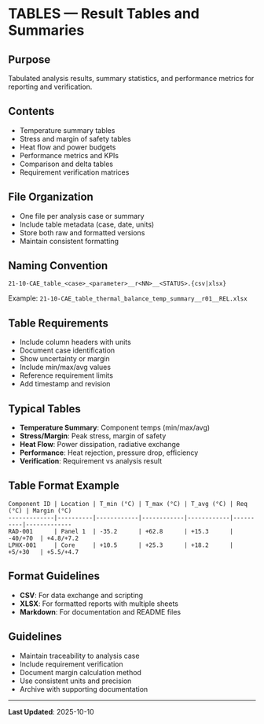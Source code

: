 # TABLES — Result Tables and Summaries

## Purpose
Tabulated analysis results, summary statistics, and performance metrics for reporting and verification.

## Contents
- Temperature summary tables
- Stress and margin of safety tables
- Heat flow and power budgets
- Performance metrics and KPIs
- Comparison and delta tables
- Requirement verification matrices

## File Organization
- One file per analysis case or summary
- Include table metadata (case, date, units)
- Store both raw and formatted versions
- Maintain consistent formatting

## Naming Convention
```
21-10-CAE_table_<case>_<parameter>__r<NN>__<STATUS>.{csv|xlsx}
```

Example: `21-10-CAE_table_thermal_balance_temp_summary__r01__REL.xlsx`

## Table Requirements
- Include column headers with units
- Document case identification
- Show uncertainty or margin
- Include min/max/avg values
- Reference requirement limits
- Add timestamp and revision

## Typical Tables
- **Temperature Summary**: Component temps (min/max/avg)
- **Stress/Margin**: Peak stress, margin of safety
- **Heat Flow**: Power dissipation, radiative exchange
- **Performance**: Heat rejection, pressure drop, efficiency
- **Verification**: Requirement vs analysis result

## Table Format Example
```
Component ID | Location | T_min (°C) | T_max (°C) | T_avg (°C) | Req (°C) | Margin (°C)
-------------|----------|------------|------------|------------|----------|-------------
RAD-001      | Panel 1  | -35.2      | +62.8      | +15.3      | -40/+70  | +4.8/+7.2
LPHX-001     | Core     | +10.5      | +25.3      | +18.2      | +5/+30   | +5.5/+4.7
```

## Format Guidelines
- **CSV**: For data exchange and scripting
- **XLSX**: For formatted reports with multiple sheets
- **Markdown**: For documentation and README files

## Guidelines
- Maintain traceability to analysis case
- Include requirement verification
- Document margin calculation method
- Use consistent units and precision
- Archive with supporting documentation

---

**Last Updated**: 2025-10-10

